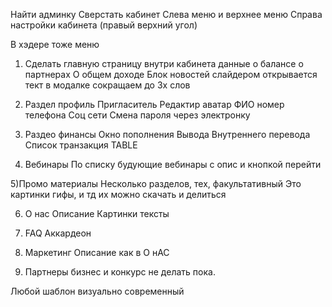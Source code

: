

Найти админку
Сверстать кабинет
Слева меню и верхнее меню
Справа настройки кабинета (правый верхний угол)

В хэдере тоже меню

1) Сделать главную страницу внутри кабинета
данные о балансе
о партнерах
О общем доходе
Блок новостей слайдером открывается тект в модалке сокращаем до 3х слов

2) Раздел профиль
Пригласитель
Редактир аватар
ФИО номер телефона
Соц сети 
Смена пароля через электронку

3) Раздео финансы
Окно пополнения 
Вывода
Внутреннего перевода
Список транзакция TABLE

4) Вебинары
По списку будующие вебинары с опис и кнопкой перейти

5)Промо материалы
Несколько разделов, тех, факультативный
Это картинки гифы, и тд их можно скачать и делиться

6) О нас 
Описание
Картинки тексты

7) FAQ
Аккардеон

8) Маркетинг
Описание как в О нАС

9) Партнеры бизнес и конкурс не делать пока.

Любой шаблон визуально современный